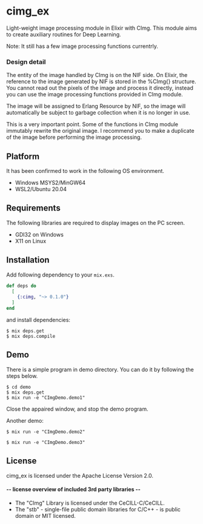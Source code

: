 # cimg_ex
Light-weight image processing module in Elixir with CImg. This module aims to
create auxiliary routines for Deep Learning.

Note: It still has a few image processing functions currentrly.

### Design detail
The entity of the image handled by CImg is on the NIF side. On Elixir, the
reference to the image generated by NIF is stored in the %CImg{} structure. You
cannot read out the pixels of the image and process it directly, instead you
can use the image processing functions provided in CImg module.

The image will be assigned to Erlang Resource by NIF, so the image will
automatically be subject to garbage collection when it is no longer in use.

This is a very important point. Some of the functions in CImg module
immutably rewrite the original image. I recommend you to make a duplicate of
the image before performing the image processing. 

## Platform
It has been confirmed to work in the following OS environment.

- Windows MSYS2/MinGW64
- WSL2/Ubuntu 20.04

## Requirements
The following libraries are required to display images on the PC screen.

- GDI32 on Windows
- X11 on Linux

## Installation
Add following dependency to your `mix.exs`.

```elixir
def deps do
  [
    {:cimg, "~> 0.1.0"}
  ]
end
```

and install dependencies:

```shell
$ mix deps.get
$ mix deps.compile
```

## Demo
There is a simple program in demo directory. You can do it by following the steps below.

```shell
$ cd demo
$ mix deps.get
$ mix run -e "CImgDemo.demo1"
```

Close the appaired window, and stop the demo program.

Another demo:

```shell
$ mix run -e "CImgDemo.demo2"
```

```shell
$ mix run -e "CImgDemo.demo3"
```

## License
cimg_ex is licensed under the Apache License Version 2.0.

#### -- license overview of included 3rd party libraries --
- The "CImg" Library is licensed under the CeCILL-C/CeCILL.
- The "stb" - single-file public domain libraries for C/C++ - is public domain or MIT licensed.
